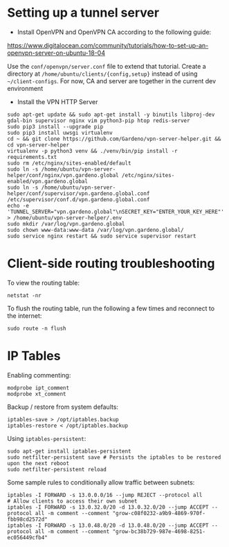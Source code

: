 # Setting up a tunnel server

- Install OpenVPN and OpenVPN CA according to the following guide: 

https://www.digitalocean.com/community/tutorials/how-to-set-up-an-openvpn-server-on-ubuntu-18-04

Use the `conf/openvpn/server.conf` file to extend that tutorial. Create a directory at `/home/ubuntu/clients/{config,setup}`
instead of using `~/client-configs`. For now, CA and server are together in the current dev environment

- Install the VPN HTTP Server

```
sudo apt-get update && sudo apt-get install -y binutils libproj-dev gdal-bin supervisor nginx vim python3-pip htop redis-server
sudo pip3 install --upgrade pip
sudo pip3 install uwsgi virtualenv
cd ~ && git clone https://github.com/Gardeno/vpn-server-helper.git && cd vpn-server-helper
virtualenv -p python3 venv && ./venv/bin/pip install -r requirements.txt
sudo rm /etc/nginx/sites-enabled/default
sudo ln -s /home/ubuntu/vpn-server-helper/conf/nginx/vpn.gardeno.global /etc/nginx/sites-enabled/vpn.gardeno.global
sudo ln -s /home/ubuntu/vpn-server-helper/conf/supervisor/vpn.gardeno.global.conf /etc/supervisor/conf.d/vpn.gardeno.global.conf
echo -e 'TUNNEL_SERVER="vpn.gardeno.global"\nSECRET_KEY="ENTER_YOUR_KEY_HERE"' > /home/ubuntu/vpn-server-helper/.env
sudo mkdir /var/log/vpn.gardeno.global
sudo chown www-data:www-data /var/log/vpn.gardeno.global/
sudo service nginx restart && sudo service supervisor restart
```

# Client-side routing troubleshooting

To view the routing table:

```
netstat -nr
```

To flush the routing table, run the following a few times and reconnect to the internet:

```
sudo route -n flush
```

# IP Tables

Enabling commenting:

```
modprobe ipt_comment
modprobe xt_comment
```

Backup / restore from system defaults:

```
iptables-save > /opt/iptables.backup
iptables-restore < /opt/iptables.backup
```

Using `iptables-persistent`:

```
sudo apt-get install iptables-persistent
sudo netfilter-persistent save # Persists the iptables to be restored upon the next reboot
sudo netfilter-persistent reload
```

Some sample rules to conditionally allow traffic between subnets:

```
iptables -I FORWARD -s 13.0.0.0/16 --jump REJECT --protocol all
# Allow clients to access their own subnet
iptables -I FORWARD -s 13.0.32.0/20 -d 13.0.32.0/20 --jump ACCEPT --protocol all -m comment --comment "grow-c08f0232-a9b9-4869-970f-fbb98cd2572d"
iptables -I FORWARD -s 13.0.48.0/20 -d 13.0.48.0/20 --jump ACCEPT --protocol all -m comment --comment "grow-bc38b729-987e-4698-8251-ec056449cfb4"
```
